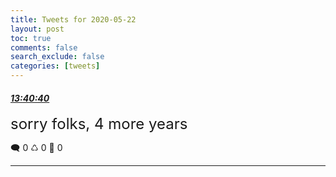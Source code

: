 ```yaml
---
title: Tweets for 2020-05-22
layout: post
toc: true
comments: false
search_exclude: false
categories: [tweets]
---
```



#### <a href = "https://twitter.com/deepfates/status/1263917717020487681">*13:40:40*</a>

<font size="5">sorry folks, 4 more years</font>



🗨️ 0 ♺ 0 🤍  0   

---
    
            
